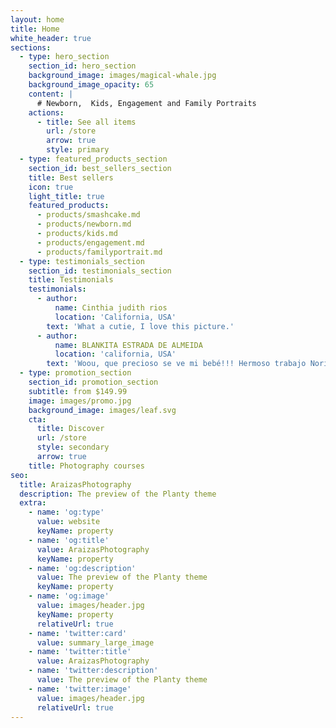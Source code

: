 ```yaml
---
layout: home
title: Home
white_header: true
sections:
  - type: hero_section
    section_id: hero_section
    background_image: images/magical-whale.jpg
    background_image_opacity: 65
    content: |
      # Newborn,  Kids, Engagement and Family Portraits
    actions:
      - title: See all items
        url: /store
        arrow: true
        style: primary
  - type: featured_products_section
    section_id: best_sellers_section
    title: Best sellers
    icon: true
    light_title: true
    featured_products:
      - products/smashcake.md
      - products/newborn.md
      - products/kids.md
      - products/engagement.md
      - products/familyportrait.md
  - type: testimonials_section
    section_id: testimonials_section
    title: Testimonials
    testimonials:
      - author:
          name: Cinthia judith rios
          location: 'California, USA'
        text: 'What a cutie, I love this picture.'
      - author:
          name: BLANKITA ESTRADA DE ALMEIDA
          location: 'california, USA'
        text: 'Woou, que precioso se ve mi bebé!!! Hermoso trabajo Norita!'
  - type: promotion_section
    section_id: promotion_section
    subtitle: from $149.99
    image: images/promo.jpg
    background_image: images/leaf.svg
    cta:
      title: Discover
      url: /store
      style: secondary
      arrow: true
    title: Photography courses
seo:
  title: AraizasPhotography
  description: The preview of the Planty theme
  extra:
    - name: 'og:type'
      value: website
      keyName: property
    - name: 'og:title'
      value: AraizasPhotography
      keyName: property
    - name: 'og:description'
      value: The preview of the Planty theme
      keyName: property
    - name: 'og:image'
      value: images/header.jpg
      keyName: property
      relativeUrl: true
    - name: 'twitter:card'
      value: summary_large_image
    - name: 'twitter:title'
      value: AraizasPhotography
    - name: 'twitter:description'
      value: The preview of the Planty theme
    - name: 'twitter:image'
      value: images/header.jpg
      relativeUrl: true
---
```


